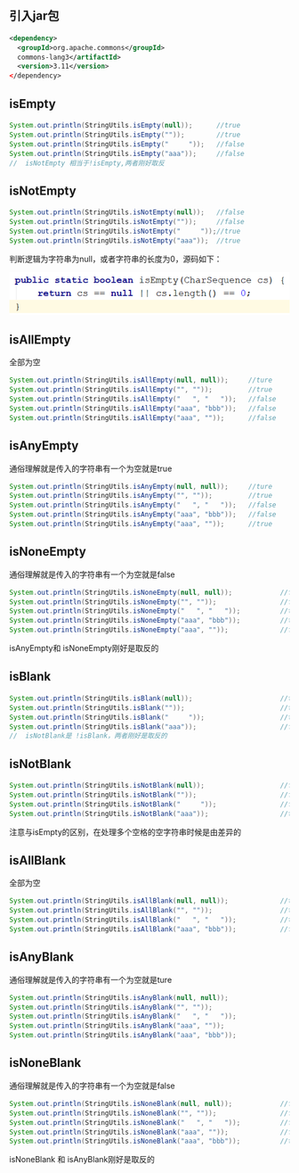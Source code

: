 ## 引入jar包
```xml
<dependency>
  <groupId>org.apache.commons</groupId>
  commons-lang3</artifactId>
  <version>3.11</version>
</dependency>
```



## isEmpty
```java
System.out.println(StringUtils.isEmpty(null));		//true
System.out.println(StringUtils.isEmpty(""));		//true
System.out.println(StringUtils.isEmpty("     "));	//false
System.out.println(StringUtils.isEmpty("aaa"));		//false
//  isNotEmpty 相当于!isEmpty,两者刚好取反
```



## isNotEmpty
```java
System.out.println(StringUtils.isNotEmpty(null));	//false
System.out.println(StringUtils.isNotEmpty(""));		//false
System.out.println(StringUtils.isNotEmpty("     "));//true
System.out.println(StringUtils.isNotEmpty("aaa"));	//true
```

判断逻辑为字符串为null，或者字符串的长度为0，源码如下：  

![](images/40.png)



## isAllEmpty 
全部为空

```java
System.out.println(StringUtils.isAllEmpty(null, null));		//ture
System.out.println(StringUtils.isAllEmpty("", ""));			//true
System.out.println(StringUtils.isAllEmpty("   ", "   "));	//false
System.out.println(StringUtils.isAllEmpty("aaa", "bbb"));	//false
System.out.println(StringUtils.isAllEmpty("aaa", ""));		//false
```



## isAnyEmpty
通俗理解就是传入的字符串有一个为空就是true

```java
System.out.println(StringUtils.isAnyEmpty(null, null));		//ture
System.out.println(StringUtils.isAnyEmpty("", ""));			//true
System.out.println(StringUtils.isAnyEmpty("   ", "   "));	//false
System.out.println(StringUtils.isAnyEmpty("aaa", "bbb"));	//false
System.out.println(StringUtils.isAnyEmpty("aaa", ""));		//true
```



## isNoneEmpty 
通俗理解就是传入的字符串有一个为空就是false

```java
System.out.println(StringUtils.isNoneEmpty(null, null));			//false
System.out.println(StringUtils.isNoneEmpty("", ""));				//false
System.out.println(StringUtils.isNoneEmpty("   ", "   "));			//true
System.out.println(StringUtils.isNoneEmpty("aaa", "bbb"));			//true
System.out.println(StringUtils.isNoneEmpty("aaa", ""));				//false
```

isAnyEmpty和 isNoneEmpty刚好是取反的



## isBlank
```java
System.out.println(StringUtils.isBlank(null));						//true
System.out.println(StringUtils.isBlank(""));						//true
System.out.println(StringUtils.isBlank("     "));					//true
System.out.println(StringUtils.isBlank("aaa"));						//false
//  isNotBlank是 !isBlank，两者刚好是取反的
```



## isNotBlank
```java
System.out.println(StringUtils.isNotBlank(null));					//false
System.out.println(StringUtils.isNotBlank(""));						//false
System.out.println(StringUtils.isNotBlank("     "));				//false
System.out.println(StringUtils.isNotBlank("aaa"));					//true
```

注意与isEmpty的区别，在处理多个空格的空字符串时候是由差异的



## isAllBlank 
全部为空

```java
System.out.println(StringUtils.isAllBlank(null, null));				//true
System.out.println(StringUtils.isAllBlank("", ""));					//true
System.out.println(StringUtils.isAllBlank("   ", "   "));			//true
System.out.println(StringUtils.isAllBlank("aaa", "bbb"));			//false
```



## isAnyBlank 
通俗理解就是传入的字符串有一个为空就是ture

```java
System.out.println(StringUtils.isAnyBlank(null, null));					//ture
System.out.println(StringUtils.isAnyBlank("", ""));						//ture
System.out.println(StringUtils.isAnyBlank("   ", "   "));				//ture
System.out.println(StringUtils.isAnyBlank("aaa", ""));					//ture
System.out.println(StringUtils.isAnyBlank("aaa", "bbb"));				//false
```



## isNoneBlank 
通俗理解就是传入的字符串有一个为空就是false

```java
System.out.println(StringUtils.isNoneBlank(null, null));			//false
System.out.println(StringUtils.isNoneBlank("", ""));				//false
System.out.println(StringUtils.isNoneBlank("   ", "   "));			//false
System.out.println(StringUtils.isNoneBlank("aaa", ""));				//false
System.out.println(StringUtils.isNoneBlank("aaa", "bbb"));			//true
```

isNoneBlank 和 isAnyBlank刚好是取反的

